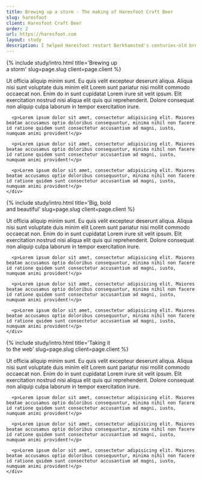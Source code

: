 ```yaml
---
title: Brewing up a storm - The making of Haresfoot Craft Beer
slug: haresfoot
client: Haresfoot Craft Beer
order: 2
url: https://haresfoot.com
layout: study
description: I helped Haresfoot restart Berkhamsted's centuries-old brewing tradition
---
```


<section class="study__section study__section--{{ page.slug }} study__section--intro">
  {% include study/intro.html title='Brewing up<br />a storm' slug=page.slug client=page.client %}

  <div class="study__content">
    <div class="post__content">
      <p>Ut officia aliquip minim sunt. Eu quis velit excepteur deserunt aliqua. Aliqua nisi sunt voluptate duis minim elit Lorem sunt pariatur nisi mollit commodo occaecat non. Enim do in sunt cupidatat Lorem irure sit velit ipsum. Elit exercitation nostrud nisi aliqua elit quis qui reprehenderit. Dolore consequat non aliquip culpa laborum in tempor exercitation irure.</p>

      <p>Lorem ipsum dolor sit amet, consectetur adipisicing elit. Maiores beatae accusamus optio doloribus consequuntur, minima nihil non facere id ratione quidem sunt consectetur accusantium ad magni, iusto, numquam animi provident!</p>

      <p>Lorem ipsum dolor sit amet, consectetur adipisicing elit. Maiores beatae accusamus optio doloribus consequuntur, minima nihil non facere id ratione quidem sunt consectetur accusantium ad magni, iusto, numquam animi provident!</p>

      <p>Lorem ipsum dolor sit amet, consectetur adipisicing elit. Maiores beatae accusamus optio doloribus consequuntur, minima nihil non facere id ratione quidem sunt consectetur accusantium ad magni, iusto, numquam animi provident!</p>
    </div>
  </div>
</section>

<section class="study__section study__section--{{ page.slug }} study__section--typography animate-on-scroll">
  {% include study/intro.html title='Big, bold<br />and beautiful' slug=page.slug client=page.client %}

  <div class="study__content">
    <div class="post__content">
      <p>Ut officia aliquip minim sunt. Eu quis velit excepteur deserunt aliqua. Aliqua nisi sunt voluptate duis minim elit Lorem sunt pariatur nisi mollit commodo occaecat non. Enim do in sunt cupidatat Lorem irure sit velit ipsum. Elit exercitation nostrud nisi aliqua elit quis qui reprehenderit. Dolore consequat non aliquip culpa laborum in tempor exercitation irure.</p>

      <p>Lorem ipsum dolor sit amet, consectetur adipisicing elit. Maiores beatae accusamus optio doloribus consequuntur, minima nihil non facere id ratione quidem sunt consectetur accusantium ad magni, iusto, numquam animi provident!</p>

      <p>Lorem ipsum dolor sit amet, consectetur adipisicing elit. Maiores beatae accusamus optio doloribus consequuntur, minima nihil non facere id ratione quidem sunt consectetur accusantium ad magni, iusto, numquam animi provident!</p>

      <p>Lorem ipsum dolor sit amet, consectetur adipisicing elit. Maiores beatae accusamus optio doloribus consequuntur, minima nihil non facere id ratione quidem sunt consectetur accusantium ad magni, iusto, numquam animi provident!</p>
    </div>
  </div>
</section>

<section class="study__section study__section--{{ page.slug }} study__section--website animate-on-scroll">
  {% include study/intro.html title='Taking it<br />to the web' slug=page.slug client=page.client %}

  <div class="study__content">
    <div class="post__content">
      <p>Ut officia aliquip minim sunt. Eu quis velit excepteur deserunt aliqua. Aliqua nisi sunt voluptate duis minim elit Lorem sunt pariatur nisi mollit commodo occaecat non. Enim do in sunt cupidatat Lorem irure sit velit ipsum. Elit exercitation nostrud nisi aliqua elit quis qui reprehenderit. Dolore consequat non aliquip culpa laborum in tempor exercitation irure.</p>

      <p>Lorem ipsum dolor sit amet, consectetur adipisicing elit. Maiores beatae accusamus optio doloribus consequuntur, minima nihil non facere id ratione quidem sunt consectetur accusantium ad magni, iusto, numquam animi provident!</p>

      <p>Lorem ipsum dolor sit amet, consectetur adipisicing elit. Maiores beatae accusamus optio doloribus consequuntur, minima nihil non facere id ratione quidem sunt consectetur accusantium ad magni, iusto, numquam animi provident!</p>

      <p>Lorem ipsum dolor sit amet, consectetur adipisicing elit. Maiores beatae accusamus optio doloribus consequuntur, minima nihil non facere id ratione quidem sunt consectetur accusantium ad magni, iusto, numquam animi provident!</p>
    </div>
  </div>
</section>